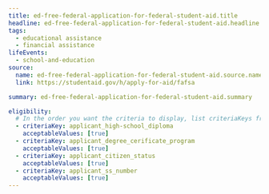 ```yaml
---
title: ed-free-federal-application-for-federal-student-aid.title
headline: ed-free-federal-application-for-federal-student-aid.headline
tags:
  - educational assistance
  - financial assistance
lifeEvents:
  - school-and-education
source:
  name: ed-free-federal-application-for-federal-student-aid.source.name
  link: https://studentaid.gov/h/apply-for-aid/fafsa

summary: ed-free-federal-application-for-federal-student-aid.summary

eligibility:
  # In the order you want the criteria to display, list criteriaKeys from the csv here, each followed by a comma-separated list of which values indicate eligibility for that criteria. Wrap individual values in quotes if they have inner commas.
  - criteriaKey: applicant_high-school_diploma
    acceptableValues: [true]
  - criteriaKey: applicant_degree_cerificate_program
    acceptableValues: [true]
  - criteriaKey: applicant_citizen_status
    acceptableValues: [true]
  - criteriaKey: applicant_ss_number
    acceptableValues: [true]
---
```

